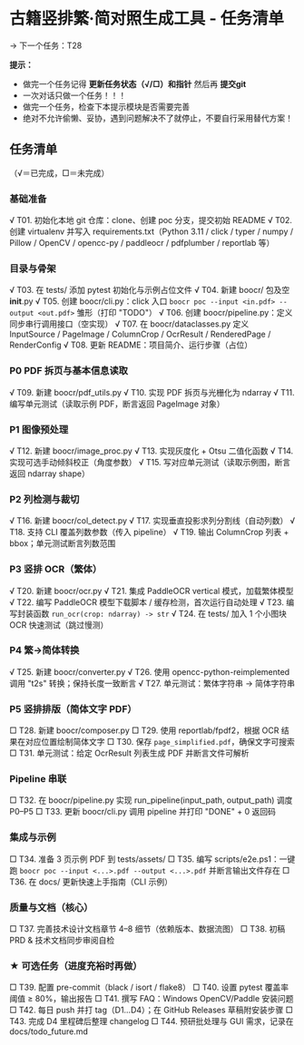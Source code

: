 # 古籍竖排繁‧简对照生成工具 - 任务清单

→ 下一个任务：T28

**提示：**
- 做完一个任务记得 **更新任务状态（√/□）和指针** 然后再 **提交git**
- 一次对话只做一个任务！！！
- 做完一个任务，检查下本提示模块是否需要完善
- 绝对不允许偷懒、妥协，遇到问题解决不了就停止，不要自行采用替代方案！

## 任务清单
（√＝已完成，□＝未完成）

### 基础准备
√ T01. 初始化本地 git 仓库：clone、创建 poc 分支，提交初始 README
√ T02. 创建 virtualenv 并写入 requirements.txt（Python 3.11 / click / typer / numpy / Pillow / OpenCV / opencc-py / paddleocr / pdfplumber / reportlab 等）

### 目录与骨架
√ T03. 在 tests/ 添加 pytest 初始化与示例占位文件
√ T04. 新建 boocr/ 包及空 __init__.py
√ T05. 创建 boocr/cli.py：click 入口 `boocr poc --input <in.pdf> --output <out.pdf>` 雏形（打印 "TODO"）
√ T06. 创建 boocr/pipeline.py：定义同步串行调用接口（空实现）
√ T07. 在 boocr/dataclasses.py 定义 InputSource / PageImage / ColumnCrop / OcrResult / RenderedPage / RenderConfig
√ T08. 更新 README：项目简介、运行步骤（占位）

### P0 PDF 拆页与基本信息读取
√ T09. 新建 boocr/pdf_utils.py
√ T10. 实现 PDF 拆页与光栅化为 ndarray
√ T11. 编写单元测试（读取示例 PDF，断言返回 PageImage 对象）

### P1 图像预处理
√ T12. 新建 boocr/image_proc.py
√ T13. 实现灰度化 + Otsu 二值化函数
√ T14. 实现可选手动倾斜校正（角度参数）
√ T15. 写对应单元测试（读取示例图，断言返回 ndarray shape）

### P2 列检测与裁切
√ T16. 新建 boocr/col_detect.py
√ T17. 实现垂直投影求列分割线（自动列数）
√ T18. 支持 CLI 覆盖列数参数（传入 pipeline）
√ T19. 输出 ColumnCrop 列表 + bbox；单元测试断言列数范围

### P3 竖排 OCR（繁体）
√ T20. 新建 boocr/ocr.py
√ T21. 集成 PaddleOCR vertical 模式，加载繁体模型
√ T22. 编写 PaddleOCR 模型下载脚本 / 缓存检测，首次运行自动处理
√ T23. 编写封装函数 `run_ocr(crop: ndarray) -> str`
√ T24. 在 tests/ 加入 1 个小图块 OCR 快速测试（跳过慢测）

### P4 繁→简体转换
√ T25. 新建 boocr/converter.py
√ T26. 使用 opencc-python-reimplemented 调用 "t2s" 转换；保持长度一致断言
√ T27. 单元测试：繁体字符串 → 简体字符串

### P5 竖排排版（简体文字 PDF）
□ T28. 新建 boocr/composer.py
□ T29. 使用 reportlab/fpdf2，根据 OCR 结果在对应位置绘制简体文字
□ T30. 保存 `page_simplified.pdf`，确保文字可搜索
□ T31. 单元测试：给定 OcrResult 列表生成 PDF 并断言文件可解析

### Pipeline 串联
□ T32. 在 boocr/pipeline.py 实现 run_pipeline(input_path, output_path) 调度 P0–P5
□ T33. 更新 boocr/cli.py 调用 pipeline 并打印 "DONE" + 0 返回码

### 集成与示例
□ T34. 准备 3 页示例 PDF 到 tests/assets/
□ T35. 编写 scripts/e2e.ps1：一键跑 `boocr poc --input <...>.pdf --output <...>.pdf` 并断言输出文件存在
□ T36. 在 docs/ 更新快速上手指南（CLI 示例）

### 质量与文档（核心）
□ T37. 完善技术设计文档章节 4–8 细节（依赖版本、数据流图）
□ T38. 初稿 PRD & 技术文档同步审阅自检

### ★ 可选任务（进度充裕时再做）
□ T39. 配置 pre-commit（black / isort / flake8）
□ T40. 设置 pytest 覆盖率阈值 ≥ 80%，输出报告
□ T41. 撰写 FAQ：Windows OpenCV/Paddle 安装问题
□ T42. 每日 push 并打 tag（D1…D4）；在 GitHub Releases 草稿附安装步骤
□ T43. 完成 D4 里程碑后整理 changelog
□ T44. 预研批处理与 GUI 需求，记录在 docs/todo_future.md
